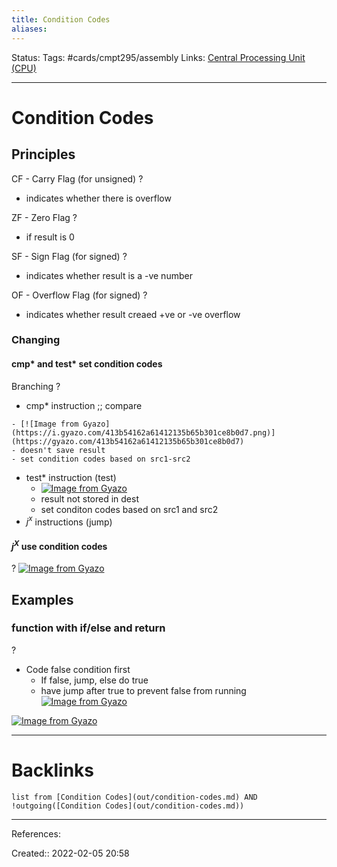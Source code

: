 ```yaml
---
title: Condition Codes
aliases:
---
```

Status:
Tags: #cards/cmpt295/assembly
Links: [Central Processing Unit (CPU)](out/central-processing-unit-cpu.md)
___

# Condition Codes

## Principles
CF - Carry Flag (for unsigned)
?
- indicates whether there is overflow
<!--SR:!2022-04-11,25,150-->

ZF - Zero Flag
?
- if result is 0
<!--SR:!2022-04-03,17,130-->

SF - Sign Flag (for signed)
?
- indicates whether result is a -ve number
<!--SR:!2022-04-10,24,150-->

OF - Overflow Flag (for signed)
?
- indicates whether result creaed +ve or -ve overflow
<!--SR:!2022-04-03,17,130-->

### Changing

#### cmp\* and test\* set condition codes
Branching
?
- cmp\* instruction ;; compare
<!--SR:!2022-04-08,22,130-->
	- [![Image from Gyazo](https://i.gyazo.com/413b54162a61412135b65b301ce8b0d7.png)](https://gyazo.com/413b54162a61412135b65b301ce8b0d7)
	- doesn't save result
	- set condition codes based on src1-src2
- test\* instruction (test)
	- [![Image from Gyazo](https://i.gyazo.com/37cd75fb6e458869579446e3aa15814e.png)](https://gyazo.com/37cd75fb6e458869579446e3aa15814e)
	- result not stored in dest
	- set conditon codes based on src1 and src2
- $j^x$ instructions (jump)

#### $j^X$ use condition codes
?
[![Image from Gyazo](https://i.gyazo.com/6d49698402b09fdfd297aff6841470d2.png)](https://gyazo.com/6d49698402b09fdfd297aff6841470d2)
<!--SR:!2022-04-09,23,130-->

## Examples

### function with if/else and return
?
- Code false condition first
	- If false, jump, else do true
	- have jump after true to prevent false from running
[![Image from Gyazo](https://i.gyazo.com/f8cad5e2621570fe9960163a35017e0e.png)](https://gyazo.com/f8cad5e2621570fe9960163a35017e0e)
<!--SR:!2022-03-25,4,130-->

[![Image from Gyazo](https://i.gyazo.com/280880499cf36597cea01a22fd9feb86.png)](https://gyazo.com/280880499cf36597cea01a22fd9feb86)
___

# Backlinks
```dataview
list from [Condition Codes](out/condition-codes.md) AND !outgoing([Condition Codes](out/condition-codes.md))
```
___
References:

Created:: 2022-02-05 20:58

